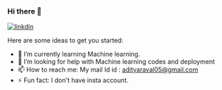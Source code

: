 ### Hi there 👋

[![linkdin]()](https://www.linkedin.com/in/aditya-raval-3ba933195/)

Here are some ideas to get you started:

- 🌱 I’m currently learning Machine learning.
- 🤔 I’m looking for help with Machine learning codes and deployment
- 📫 How to reach me: My mail Id id : adityaraval05@gmail.com
- ⚡ Fun fact: I don't have insta account.
